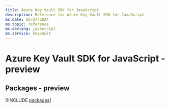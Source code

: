 ```yaml
---
title: Azure Key Vault SDK for JavaScript
description: Reference for Azure Key Vault SDK for JavaScript
ms.date: 02/27/2024
ms.topic: reference
ms.devlang: javascript
ms.service: keyvault
---
```

# Azure Key Vault SDK for JavaScript - preview
## Packages - preview
[!INCLUDE [packages](key-vault-index.md)]